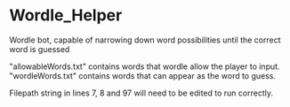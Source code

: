 # Wordle_Helper
Wordle bot, capable of narrowing down word possibilities until the correct word is guessed

"allowableWords.txt" contains words that wordle allow the player to input.  
"wordleWords.txt" contains words that can appear as the word to guess.

Filepath string in lines 7, 8 and 97 will need to be edited to run correctly.
